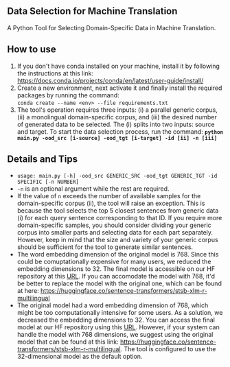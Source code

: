 ## Data Selection for Machine Translation 
A Python Tool for Selecting Domain-Specific Data in Machine Translation.
## How to use
1. If you don't have conda installed on your machine, install it by following the instructions at this link: <br> https://docs.conda.io/projects/conda/en/latest/user-guide/install/<br>
2. Create a new environment, next activate it and finally install the required packages by running the command:<br>
`conda create --name <env> --file requirements.txt`<br>
3. The tool's operation requires three inputs: (i) a parallel generic corpus, (ii) a monolingual domain-specific corpus, and (iii) the desired number of generated data to be selected. The (i) splits into two inputs: source and target. To start the data selection process, run the command:
**`python main.py -ood_src [i-source] -ood_tgt [i-target] -id [ii] -n [iii]`**
## Details and Tips
- `usage: main.py [-h] -ood_src GENERIC_SRC -ood_tgt GENERIC_TGT -id SPECIFIC [-n NUMBER]`
- `-n` is an optional argument while the rest are required. 
- If the value of `n` exceeds the number of available samples for the domain-specific corpus (ii), the tool will raise an exception. This is because the tool selects the top 5 closest sentences from generic data (i) for each query sentence corresponding to that ID. If you require more domain-specific samples, you should consider dividing your generic corpus into smaller parts and selecting data for each part separately. However, keep in mind that the size and variety of your generic corpus should be sufficient for the tool to generate similar sentences.
- The word embedding dimension of the original model is 768. Since this could be comuptationally expensive for many users, we reduced the embedding dimensions to 32. The final model is accessible on our HF repository at this [URL](https://huggingface.co/joyebright/stsb-xlm-r-multilingual-32dim). If you can accomodate the model with 768, it'd be better to replace the model with the original one, which can be found at here: https://huggingface.co/sentence-transformers/stsb-xlm-r-multilingual
- The original model had a word embedding dimension of 768, which might be too computationally intensive for some users. As a solution, we decreased the embedding dimensions to 32. You can access the final model at our HF repository using this [URL](https://huggingface.co/joyebright/stsb-xlm-r-multilingual-32dim). However, if your system can handle the model with 768 dimensions, we suggest using the original model that can be found at this link: https://huggingface.co/sentence-transformers/stsb-xlm-r-multilingual. The tool is configured to use the 32-dimensional model as the default option.

